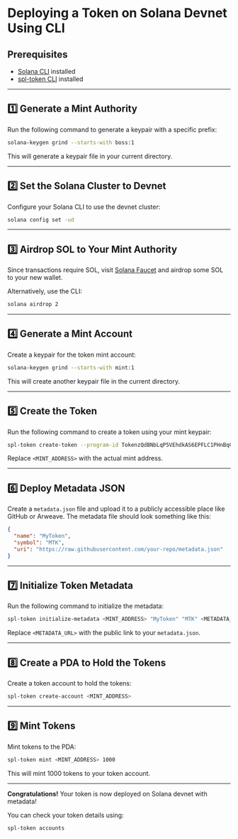 # Deploying a Token on Solana Devnet Using CLI

## Prerequisites
- [Solana CLI](https://docs.solana.com/cli/install-solana-cli) installed
- [spl-token CLI](https://spl.solana.com/token) installed

---

## 1️⃣ Generate a Mint Authority
Run the following command to generate a keypair with a specific prefix:

```bash
solana-keygen grind --starts-with boss:1
```

This will generate a keypair file in your current directory.

---

## 2️⃣ Set the Solana Cluster to Devnet
Configure your Solana CLI to use the devnet cluster:

```bash
solana config set -ud
```

---

## 3️⃣ Airdrop SOL to Your Mint Authority
Since transactions require SOL, visit [Solana Faucet](https://solfaucet.com/) and airdrop some SOL to your new wallet.

Alternatively, use the CLI:
```bash
solana airdrop 2
```

---

## 4️⃣ Generate a Mint Account
Create a keypair for the token mint account:

```bash
solana-keygen grind --starts-with mint:1
```

This will create another keypair file in the current directory.

---

## 5️⃣ Create the Token
Run the following command to create a token using your mint keypair:

```bash
spl-token create-token --program-id TokenzQdBNbLqP5VEhdkAS6EPFLC1PHnBqCXEpPxuEb --enable-metadata <MINT_ADDRESS>.json 
```

Replace `<MINT_ADDRESS>` with the actual mint address.

---

## 6️⃣ Deploy Metadata JSON
Create a `metadata.json` file and upload it to a publicly accessible place like GitHub or Arweave. The metadata file should look something like this:

```json
{
  "name": "MyToken",
  "symbol": "MTK",
  "uri": "https://raw.githubusercontent.com/your-repo/metadata.json"
}
```

---

## 7️⃣ Initialize Token Metadata
Run the following command to initialize the metadata:

```bash
spl-token initialize-metadata <MINT_ADDRESS> "MyToken" "MTK" <METADATA_URL>
```

Replace `<METADATA_URL>` with the public link to your `metadata.json`.

---

## 8️⃣ Create a PDA to Hold the Tokens
Create a token account to hold the tokens:

```bash
spl-token create-account <MINT_ADDRESS>
```

---

## 9️⃣ Mint Tokens
Mint tokens to the PDA:

```bash
spl-token mint <MINT_ADDRESS> 1000
```

This will mint 1000 tokens to your token account.

---

**Congratulations!** Your token is now deployed on Solana devnet with metadata!

You can check your token details using:
```bash
spl-token accounts